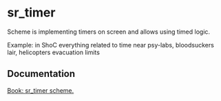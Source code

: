 # sr_timer

Scheme is implementing timers on screen and allows using timed logic. <br/>

Example: in ShoC everything related to time near psy-labs, bloodsuckers lair, helicopters evacuation limits

## Documentation

[Book: sr_timer scheme.](https://xray-forge.github.io/stalker-xrf-book/script_engine/schemes/sr_timer.html)
